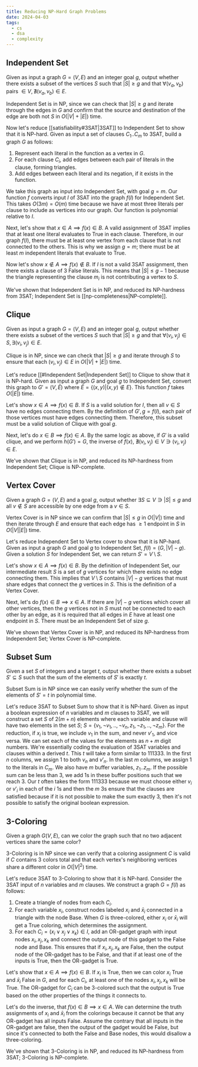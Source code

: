 ```yaml
---
title: Reducing NP-Hard Graph Problems
date: 2024-04-03
tags:
  - cs
  - dsa
  - complexity
---
```

## Independent Set
Given as input a graph $G = (V, E)$ and an integer goal $g$, output whether there exists a subset of the vertices $S$ such that $|S| \geq g$ and that $\forall (v_a, v_b)$ pairs $\in V, \nexists (v_a, v_b) \in E$.

Independent Set is in $\mathsf{NP}$, since we can check that $|S| \geq g$ and iterate through the edges in $G$ and confirm that the source and destination of the edge are both not $S$ in $O(|V| + |E|)$ time.

Now let's reduce [[satisfiability#3SAT|3SAT]] to Independent Set to show that it is NP-hard. Given as input a set of clauses $C_1 .. C_m$ to 3SAT, build a graph $G$ as follows:
1. Represent each literal in the function as a vertex in $G$.
2. For each clause $C_i$, add edges between each pair of literals in the clause, forming triangles.
3. Add edges between each literal and its negation, if it exists in the function.

We take this graph as input into Independent Set, with goal $g = m$. Our function $f$ converts input $I$ of 3SAT into the graph $f(I)$ for Independent Set. This takes $O(3m) = O(m)$ time because we have at most three literals per clause to include as vertices into our graph. Our function is polynomial relative to $I$. 

Next, let's show that $x \in A \implies f(x) \in B$. A valid assignment of 3SAT implies that at least one literal evaluates to True in each clause. Therefore, in our graph $f(I)$, there must be at least one vertex from each clause that is not connected to the others. This is why we assign $g = m$; there must be at least $m$ independent literals that evaluate to True.

Now let's show $x \notin A \implies f(x) \notin B$. If $I$ is not a valid 3SAT assignment, then there exists a clause of 3 False literals. This means that $|S| \leq g - 1$ because the triangle representing the clause $m_i$ is not contributing a vertex to $S$.

We've shown that Independent Set is in NP, and reduced its NP-hardness from 3SAT; Independent Set is [[np-completeness|NP-complete]].
## Clique
Given as input a graph $G = (V, E)$ and an integer goal $g$, output whether there exists a subset of the vertices $S$ such that $|S| \geq g$ and that $\forall (v_i, v_j) \in S, \exists (v_i, v_j) \in E$.

Clique is in $\mathsf{NP}$, since we can check that $|S| \geq g$ and iterate through $S$ to ensure that each $(v_i, v_j) \in E$ in $O(|V| + |E|)$ time.

Let's reduce [[#Independent Set|Independent Set]] to Clique to show that it is NP-hard. Given as input a graph $G$ and goal $g$ to Independent Set, convert this graph to $G' = (V, \bar{E})$ where $\bar{E} = \{(x,y)|(x,y) \notin E\}$. This function $f$ takes $O(|E|)$ time.

Let's show $x \in A \implies f(x) \in B$. If $S$ is a valid solution for $I$, then all $v \in S$ have no edges connecting them. By the definition of $G', g = f(I)$, each pair of those vertices must have edges connecting them. Therefore, this subset must be a valid solution of Clique with goal $g$.

Next, let's do $x \in B \implies f(x) \in A$. By the same logic as above, if $G'$ is a valid clique, and we perform $h(G') = G$, the inverse of $f(x)$, $\nexists (v_i, v_j) \in V \ni (v_i, v_j) \in E$.

We've shown that Clique is in NP, and reduced its NP-hardness from Independent Set; Clique is NP-complete.
## Vertex Cover
Given a graph $G = (V, E)$ and a goal $g$, output whether $\exists S \subseteq V \ni |S| \leq g$ and all $v \notin S$ are accessible by one edge from a $v \in S$.  

Vertex Cover is in $\mathsf{NP}$ since we can confirm that $|S| \leq g$ in $O(|V|)$ time and then iterate through $E$ and ensure that each edge has $\geq 1$ endpoint in $S$ in $O(|V||E|)$ time. 

Let's reduce Independent Set to Vertex cover to show that it is NP-hard. Given as input a graph $G$ and goal $g$ to Independent Set, $f(I) = (G, |V| - g)$. Given a solution $S$ for Independent Set, we can return $S' = V \setminus S$.

Let's show $x \in A \implies f(x) \in B$. By the definition of Independent Set, our intermediate result $S$ is a set of $g$ vertices for which there exists no edge connecting them. This implies that $V \setminus S$ contains $|V| - g$ vertices that must share edges that connect the $g$ vertices in $S$. This is the definition of a Vertex Cover.

Next, let's do $f(x) \in B \implies x \in A$. If there are $|V| - g$ vertices which cover all other vertices, then the $g$ vertices not in $S$ must not be connected to each other by an edge, as it is required that all edges in $E$ have at least one endpoint in $S$. There must be an Independent Set of size $g$.

We've shown that Vertex Cover is in $\mathsf{NP}$, and reduced its NP-hardness from Independent Set; Vertex Cover is NP-complete.
## Subset Sum
Given a set $S$ of integers and a target $t$, output whether there exists a subset $S' \subseteq S$ such that the sum of the elements of $S'$ is exactly $t$.

Subset Sum is in $\mathsf{NP}$ since we can easily verify whether the sum of the elements of $S' = t$ in polynomial time.

Let's reduce 3SAT to Subset Sum to show that it is NP-hard. Given as input a boolean expression of $n$ variables and $m$ clauses to 3SAT, we will construct a set $S$ of $2(m + n)$ elements where each variable and clause will have two elements in the set $S$; $S = \{v_1, \neg v_1, .., \neg v_n, z_1, \neg z_1, .., \neg z_m\}$. For the reduction, if $x_i$ is true, we include $v_1$ in the sum, and never $v'_1$, and vice versa. We can set each of the values for the elements as $n+m$ digit numbers. We're essentially coding the evaluation of 3SAT variables and clauses within a derived $t$. This $t$ will take a form similar to 111333. In the first $n$ columns, we assign 1 to both $v_n$ and $v'_n$. In the last $m$ columns, we assign 1 to the literals in $C_m$. We also have $m$ buffer variables, $z_1 .. z_m$. If the possible sum can be less than 3, we add 1s in these buffer positions such that we reach 3. Our $t$ often takes the form 111333 because we must choose either $v_i$ or $v'_i$ in each of the $i$ 1s and then the $m$ 3s ensure that the clauses are satisfied because if it is not possible to make the sum exactly 3, then it's not possible to satisfy the original boolean expression.
## 3-Coloring
Given a graph $G(V, E)$, can we color the graph such that no two adjacent vertices share the same color?

3-Coloring is in $\mathsf{NP}$ since we can verify that a coloring assignment $C$ is valid if $C$ contains 3 colors total and that each vertex's neighboring vertices share a different color in $O(|V|^2)$ time.

Let's reduce 3SAT to 3-Coloring to show that it is NP-hard. Consider the 3SAT input of $n$ variables and $m$ clauses. We construct a graph $G = f(I)$ as follows:
1. Create a triangle of nodes from each $C_i$.
2. For each variable $x_i$, construct nodes labeled $x_i$ and $\bar{x}_i$ connected in a triangle with the node Base. When $G$ is three-colored, either $x_i$ or $\bar{x}_i$ will get a True coloring, which determines the assignment.
3. For each $C_i = (x_i \lor x_j \lor x_k) \in I$, add an OR-gadget graph with input nodes $x_i, x_j, x_k$ and connect the output node of this gadget to the False node and Base. This ensures that if $x_i, x_j, x_k$ are False, then the output node of the OR-gadget has to be False, and that if at least one of the inputs is True, then the OR-gadget is True.

Let's show that $x \in A \implies f(x) \in B$. If $x_i$ is True, then we can color $x_i$ True and $\bar{x}_i$ False in $G$, and for each $C_i$, at least one of the nodes $x_i, x_j, x_k$ will be True. The OR-gadget for $C_i$ can be 3-colored such that the output is True based on the other properties of the things it connects to.

Let's do the inverse, that $f(x) \in B \implies x \in A$. We can determine the truth assignments of $x_i$ and $\bar{x}_i$ from the colorings because it cannot be that any OR-gadget has all inputs False. Assume the contrary that all inputs in the OR-gadget are false, then the output of the gadget would be False, but since it's connected to both the False and Base nodes, this would disallow a three-coloring.

We've shown that 3-Coloring is in NP, and reduced its NP-hardness from 3SAT; 3-Coloring is NP-complete.
